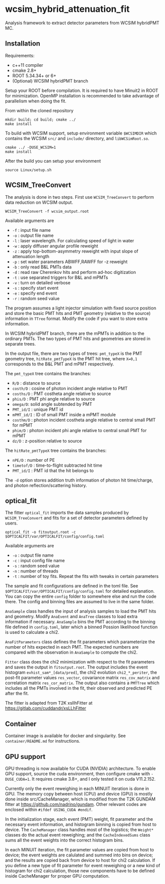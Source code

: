 # wcsim_hybrid_attenuation_fit

Analysis framework to extract detector parameters from WCSIM hybridPMT MC.

## Installation

Requirements:
- c++11 compiler
- cmake 2.8+
- ROOT 5.34.34+ or 6+
- (Optional) WCSIM hybridPMT branch

Setup your ROOT before compilation. It is required to have Minuit2 in ROOT for minimization. OpenMP installation is recommended to take advantage of parallelism when doing the fit.

From within the cloned repository

```
mkdir build; cd build; cmake ../
make install
```

To build with WCSIM support, setup environment variable `$WCSIMDIR` which contains the WCSIM `src/` and `include/` directory, and `libWCSimRoot.so`.

```
cmake ../ -DUSE_WCSIM=1
make install
```

After the build you can setup your environment

```
source Linux/setup.sh
```
  
## WCSIM_TreeConvert

The analysis is done in two steps. First use `WCSIM_TreeConvert` to perform data reduction on WCSIM output.
```
WCSIM_TreeConvert -f wcsim_output.root 
```
Available arguments are
- `-f` : input file name
- `-o` : output file name
- `-l` : laser wavelength. For calculating speed of light in water
- `-w` : apply diffuser angular profile reweight
- `-z` : apply top-bottom-asymmetry reweight with input slope of attenuation length
- `-p` : set water parameters ABWFF,RAWFF for -z reweight
- `-b` : only read B&L PMTs data
- `-d` : read raw Cherenkov hits and perform ad-hoc digitization
- `-t` : use separated triggers for B&L and mPMTs
- `-v` : turn on detailed verbose
- `-s` : specify start event
- `-e` : specify end event
- `-r` : random seed value

The program assumes a light injector simulation with fixed source position and store the basic PMT hits and PMT geometry (relative to the source) information in `TTree` format. Modify the code if you want to store extra information.

In WCSIM hybridPMT branch, there are the mPMTs in addition to the ordinary PMTs. The two types of PMT hits and geometries are stored in separate trees.

In the output file, there are two types of trees: `pmt_typeX` is the PMT geometry tree, `hitRate_pmtTypeX` is the PMT hit tree, where `X=0,1` corresponds to the B&L PMT and mPMT respectively.

The `pmt_typeX` tree contains the branches:
- `R/D` : distance to source 
- `costh/D` : cosine of photon incident angle relative to PMT
- `cosths/D` : PMT costheta angle relative to source
- `phis/D` : PMT phi angle relative to source
- `omega/D`: solid angle subtended by PMT
- `PMT_id/I` : unique PMT id
- `mPMT_id/I` : ID of small PMT inside a mPMT module
- `costhm/D` : photon incident costheta angle relative to central small PMT for mPMT
- `phim/D` : photon incident phi angle relative to central small PMT for mPMT
- `dz/D` : z-position relative to source

The `hitRate_pmtTypeX` tree contains the branches:
- `nPE/D` : number of PE
- `timetof/D` : time-to-flight subtracted hit time
- `PMT_id/I` : PMT id that the hit belongs to

The `-d` option stores addition truth information of photon hit time/charge, and photon reflection/scattering history.

## optical_fit

The fitter `optical_fit` imports the data samples produced by `WCSIM_TreeConvert` and fits for a set of detector parameters defined by users.
```
optical_fit -o fitoutput.root -c $OPTICALFIT/var/OPTICALFIT/config/config.toml
```
Available arguments are
- `-o` : output file name
- `-c` : input config file name
- `-s` : random seed value
- `-n` : number of threads 
- `-t` : number of toy fits. Repeat the fits with tweaks in certain parameters

The sample and fit configurations are defined in the toml file. See `$OPTICALFIT/var/OPTICALFIT/config/config.toml` for detailed explanation. You can copy the entire `config` folder to somewhere else and run the code there. The config and binning files are assumed to live in the same folder.

`AnaSample` class handles the input of analysis samples to load the PMT hits and geometry. Modify `AnaEvent` and `AnaTree` classes to load extra information if necessary. `AnaSample` bins the PMT according to the binning file defined in `config.toml`, later which a binned Possion likelihood function is used to calculate a chi2.

`AnaFitParameters` class defines the fit parameters which parameterize the number of hits expected in each PMT. The expected numbers are compared with the observation in `AnaSample` to compute the chi2.

`Fitter` class does the chi2 minimization with respect to the fit parameters and saves the output in `fitoutput.root`. The output includes the event histogram `evhist_sam*_[data/pred]`, the chi2 evolution `chi2_*_periter`, the post-fit parameter values `res_vector`, covariance matrix `res_cov_matrix` and correlation matrix `res_cor_matrix`. The output also contains a `PMTTree` which includes all the PMTs involved in the fit, their observed and predicted PE after the fit.

The fitter is adapted from T2K xsllhFitter at https://gitlab.com/cuddandr/xsLLhFitter

## Container
Container image is available for docker and singularity. See `container/README.md` for instructions.

## GPU support
GPU threading is now available for CUDA (NVIDIA) architecture. To enable GPU support, source the cuda environment, then configure cmake with `-DUSE_CUDA=1`. It requires cmake 3.8+, and I only tested it on cuda V11.2.152.

Currently only the event reweighing in each MINUIT iteration is done in GPU. The memory copy between host (CPU) and device (GPU) is mostly done inside src/CacheManager, which is modified from the T2K GUNDAM fitter at https://github.com/nadrino/gundam. Other relevant codes are enclosed within `#ifdef USING_CUDA #endif`.

In the initialization stage, each event (PMT) weight, fit parameter and the necessary event information, and histogram binning is copied from host to device. The `CacheManager` class handles most of the logistics; the `Weight*` classes do the actual event reweighing; and the `CacheIndexedSums` class sums all the event weights into the correct histogram bins.

In each MINUIT iteration, the fit parameter values are copied from host to device; the event weights are calulated and summed into bins on device; and the results are copied back from device to host for chi2 calculation. If you define a new type of fit parameter for event reweighing or a new kind of histogram for chi2 calculation, those new components have to be defined inside CacheManager for proper GPU computation.
